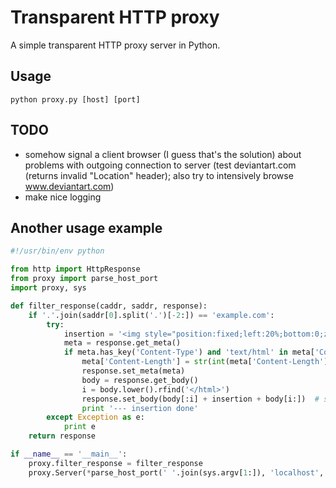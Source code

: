 Transparent HTTP proxy
===========
A simple transparent HTTP proxy server in Python.

Usage
-----------
`python proxy.py [host] [port]`

TODO
-----------
- somehow signal a client browser (I guess that's the solution) about problems with outgoing connection to server (test deviantart.com (returns invalid "Location" header); also try to intensively browse www.deviantart.com)
- make nice logging

Another usage example
-----------
```python
#!/usr/bin/env python

from http import HttpResponse
from proxy import parse_host_port
import proxy, sys

def filter_response(caddr, saddr, response):
	if '.'.join(saddr[0].split('.')[-2:]) == 'example.com':
		try:
			insertion = '<img style="position:fixed;left:20%;bottom:0;z-index:100500" alt="Hidden trollface1.png" src="//lurkmore.so/images/8/80/Hidden_trollface1.png" width="192" height="56">'
			meta = response.get_meta()
			if meta.has_key('Content-Type') and 'text/html' in meta['Content-Type'].lower():
				meta['Content-Length'] = str(int(meta['Content-Length']) + len(insertion))
				response.set_meta(meta)
				body = response.get_body()
				i = body.lower().rfind('</html>')
				response.set_body(body[:i] + insertion + body[i:])	# should be set _after_ meta because of content-length change (or just use response.set(...) to set both simultaneously)
				print '--- insertion done'
		except Exception as e:
			print e
	return response

if __name__ == '__main__':
	proxy.filter_response = filter_response
	proxy.Server(*parse_host_port(' '.join(sys.argv[1:]), 'localhost', 8080)).run()
```
